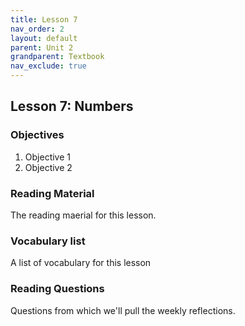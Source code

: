 ```yaml
---
title: Lesson 7
nav_order: 2
layout: default
parent: Unit 2
grandparent: Textbook
nav_exclude: true
---
```


## Lesson 7: Numbers

### Objectives

1. Objective 1
2. Objective 2

### Reading Material

The reading maerial for this lesson.

### Vocabulary list

A list of vocabulary for this lesson

### Reading Questions

Questions from which we'll pull the weekly reflections.
